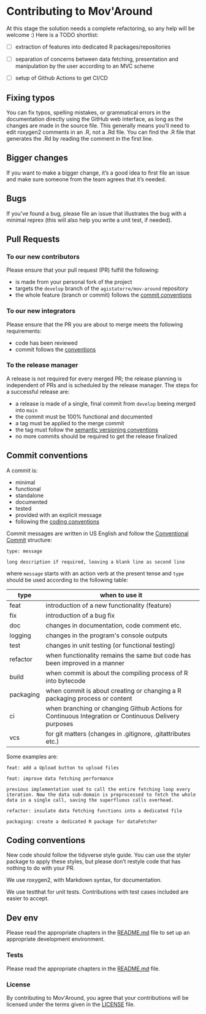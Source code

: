 # Contributing to Mov'Around

At this stage the solution needs a complete refactoring, so any help will be welcome :)
Here is a TODO shortlist:

- [ ] extraction of features into dedicated R packages/repositories
- [ ] separation of concerns between data fetching, presentation and manipulation by the user according to an MVC scheme
- [ ] setup of Github Actions to get CI/CD


## Fixing typos

You can fix typos, spelling mistakes, or grammatical errors in the documentation directly using the GitHub web interface, as long as the changes are made in the source file. This generally means you’ll need to edit roxygen2 comments in an .R, not a .Rd file. You can find the .R file that generates the .Rd by reading the comment in the first line.

## Bigger changes

If you want to make a bigger change, it’s a good idea to first file an issue and make sure someone from the team agrees that it’s needed.

## Bugs

If you’ve found a bug, please file an issue that illustrates the bug with a minimal reprex (this will also help you write a unit test, if needed).


## Pull Requests

### To our new contributors

Please ensure that your pull request (PR) fulfill the following:

- is made from your personal fork of the project
- targets the `develop` branch of the `agistaterre/mov-around` repository
- the whole feature (branch or commit) follows the [commit conventions](#commit-conventions)


### To our new integrators

Please ensure that the PR you are about to merge meets the following requirements:

- code has been reviewed
- commit follows the [conventions](#commit-conventions)


### To the release manager

A release is not required for every merged PR; the release planning is independent of PRs and is scheduled by the release manager.
The steps for a successful release are:

- a release is made of a single, final commit from `develop` beeing merged into `main`
- the commit must be 100% functional and documented
- a tag must be applied to the merge commit
- the tag must follow the [semantic versioning conventions](https://semver.org/)
- no more commits should be required to get the release finalized


## Commit conventions

A commit is:

- minimal
- functional
- standalone
- documented
- tested
- provided with an explicit message
- following the [coding conventions](#coding-conventions)

Commit messages are written in US English and follow the [Conventional Commit](https://www.conventionalcommits.org/en/v1.0.0/) structure:

```
type: message

long description if required, leaving a blank line as second line
```

where `message` starts with an action verb at the present tense and `type` should be used according to the following table:

| type | when to use it |
|------|-------------|
| feat | introduction of a new functionality (feature) |
| fix  | introduction of a bug fix |
| doc  | changes in documentation, code comment etc. |
| logging | changes in the program's console outputs |
| test | changes in unit testing (or functional testing) |
| refactor | when functionality remains the same but code has been improved in a manner |
| build | when commit is about the compiling process of R into bytecode |
| packaging | when commit is about creating or changing a R packaging process or content |
| ci | when branching or changing Github Actions for Continuous Integration or Continuous Delivery purposes |
| vcs | for git matters (changes in .gitignore, .gitattributes etc.) |

Some examples are:

```
feat: add a Upload button to upload files
```

```
feat: improve data fetching performance

previous implementation used to call the entire fetching loop every iteration. Now the data sub-domain is preprocessed to fetch the whole data in a single call, saving the superfluous calls overhead.
```

```
refactor: insulate data fetching functions into a dedicated file
```

```
packaging: create a dedicated R package for dataFetcher
```


## Coding conventions

New code should follow the tidyverse style guide. You can use the styler package to apply these styles, but please don’t restyle code that has nothing to do with your PR.

We use roxygen2, with Markdown syntax, for documentation.

We use testthat for unit tests. Contributions with test cases included are easier to accept.


## Dev env

Please read the appropriate chapters in the [README.md](README.md) file to set up an appropriate development environment.


### Tests

Please read the appropriate chapters in the [README.md](README.md) file.


### License

By contributing to Mov'Around, you agree that your contributions will be
licensed under the terms given in the [LICENSE](LICENSE) file.
